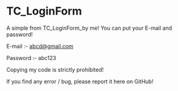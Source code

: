 # TC_LoginForm
A simple from TC_LoginForm_by me!
You can put your E-mail and password!

E-mail :- abcd@gmail.com

Password :- abc123

Copying my code is strictly prohibited!

If you find any error / bug, please report it here on GitHub!
